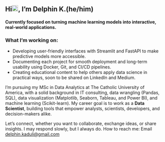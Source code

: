 <h2 align="left">Hi<img src = "https://raw.githubusercontent.com/MartinHeinz/MartinHeinz/master/wave.gif" width="20px">, I’m<strong  width="15 px"color="blue"> Delphin K.(he/him) </strong></h2>
<h4 align="left"> Currently focused on turning machine learning models into interactive, real-world applications.</h4>

### What I’m working on:
- Developing user-friendly interfaces with Streamlit and FastAPI to make predictive models more accessible.
- Documenting each project for smooth deployment and long-term usability using Docker, Git, and CI/CD pipelines.
- Creating educational content to help others apply data science in practical ways, soon to be shared on LinkedIn and Medium.

I’m pursuing my MSc in Data Analytics at The Catholic University of America, with a solid background in IT consulting, data wrangling (Pandas, SQL), data visualization (Matplotlib, Seaborn, Tableau, and Power BI), and machine learning (Scikit-learn). My career goal is to work as a **Data Scientist**, building tools that empower analysts, scientists, developers, and decision-makers alike.

Let’s connect, whether you want to collaborate, exchange ideas, or share insights. I may respond slowly, but I always do.
How to reach me: Email delphin.kaduli@gmail.com

<!-- ### My Stats ->
<!-- ![DelphinKdl's GitHub stats](https://github-readme-stats.vercel.app/api?username=DelphinKdl&theme=transparent&show_icons=true) ->
